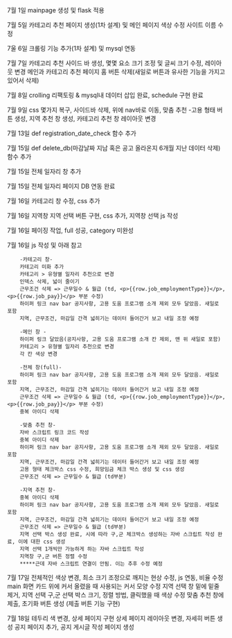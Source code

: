 7월 1일 mainpage 생성 및 flask 적용

7월 5일 카테고리 추천 페이지 생성(1차 설계) 및 메인 페이지 색상 수정
        사이트 이름 수정

7울 6일 크롤링 기능 추가(1차 설계) 및 mysql 연동

7월 7일 카테고리 추천 사이드 바 생성, 몇몇 요소 크기 조정 및 글씨 크기 수정, 레이아웃 변경
        메인과 카테고리 추천 페이지 홈 버튼 삭제(새일로 버튼과 유사한 기능을 가지고 있어서 삭제) 

7월 8일 crolling 리팩토링 & mysql내 데이터 삽입 완료, schedule 구현 완료

7월 9일 css 몇가지 복구, 사이드바 삭제, 위에 nav바로 이동, 맞춤 추천 -고용 형태 버튼 생성, 지역 추천 창 생성, 카테고리 추천 창 레이아웃 변경

7월 13일 def registration_date_check 함수 추가

7월 15일 def delete_db(마감날짜 지남 혹은 공고 올라온지 6개월 지난 데이터 삭제) 함수 추가

7월 15일 전체 일자리 창 추가

7월 15일 전체 일자리 페이지 DB 연동 완료

7월 16일 카테고리 창 수정, css 추가

7월 16일 지역창 지역 선택 버튼 구현, css 추가, 지역창 선택 js 작성

7월 16일 페이징 작업, full 성공, category 미완성

7월 16일 js 작성 및 아래 참고

        -카테고리 창-
        카테고리 미화 추가
        카테고리 > 유형별 일자리 추천으로 변경
        인덱스 삭제, 넓이 줄이기
        근무조건 삭제 => 근무일수 & 월급 (td, <p>{{row.job_employmentType}}</p>,<p>{{row.job_pay}}</p> 부분 수정)
        하이퍼 링크 nav bar 공지사항, 고용 도움 프로그램 소개 제외 모두 달았음. 새일로 포함
        지역, 근무조건, 마감일 간격 넓히기는 데이터 들어간거 보고 내일 조정 예정

        -메인 창 -
        하이퍼 링크 달았음(공지사항, 고용 도움 프로그램 소개 칸 제외, 맨 위 새일로 포함)
        카테고리 > 유형별 일자리 추천으로 변경
        각 칸 색상 변경

        -전체 창(full)-
        하이퍼 링크 nav bar 공지사항, 고용 도움 프로그램 소개 제외 모두 달았음. 새일로 포함
        지역, 근무조건, 마감일 간격 넓히기는 데이터 들어간거 보고 내일 조정 예정
        근무조건 삭제 => 근무일수 & 월급 (td, <p>{{row.job_employmentType}}</p>,<p>{{row.job_pay}}</p> 부분 수정)
        중복 아이디 삭제

        -맞춤 추천 창-
        자바 스크립트 링크 코드 작성
        중복 아이디 삭제
        하이퍼 링크 nav bar 공지사항, 고용 도움 프로그램 소개 제외 모두 달았음. 새일로 포함
        지역, 근무조건, 마감일 간격 넓히기는 데이터 들어간거 보고 내일 조정 예정
        고용 형태 체크박스 css 수정, 희망임금 체크 박스 생성 및 css 생성
        근무조건 삭제 => 근무일수 & 월급 (td부분)

        -지역 추천 창-
        중복 아이디 삭제
        하이퍼 링크 nav bar 공지사항, 고용 도움 프로그램 소개 제외 모두 달았음. 새일로 포함
        지역, 근무조건, 마감일 간격 넓히기는 데이터 들어간거 보고 내일 조정 예정
        근무조건 삭제 => 근무일수 & 월급 (td부분)
        지역 선택 박스 생성 완료, 시에 따라 구,군 체크박스 생성하는 자바 스크립트 작성 완료, 이에 대한 css 생성
        지역 선택 1개씩만 가능하게 하는 자바 스크립트 작성
        지역창 구,군 버튼 정렬 수정
        *****근데 자바 스크립트 연결이 안됨. 이는 추후 수정 예정

7월 17일 전체적인 색상 변경, 최소 크기 조정으로 깨지는 현상 수정, js 연동, 비율 수정
        main 화면 카드 위에 커서 올렸을 때 사용되는 커서 모양 수정
        지역 선택 창 밑에 밑줄 제거, 지역 선택 구,군 선택 박스 크기, 정렬 방법, 클릭했을 때 색상 수정
        맞춤 추천 창에 제출, 초기화 버튼 생성 (제출 버튼 기능 구현)

7월 18일 테두리 색 변경, 상세 페이지 구현
        상세 페이지 레이아웃 변경, 자세히 버튼 생성
        공지 페이지 추가, 공지 게시글 작성 페이지 생성